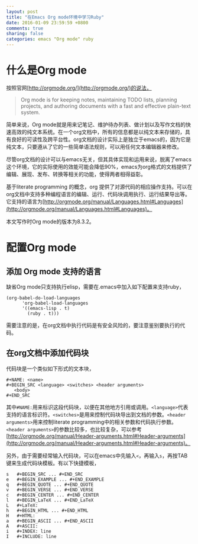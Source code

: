 ```yaml
---
layout: post
title: "在Emacs Org mode环境中学习Ruby"
date: 2016-01-09 23:59:59 +0800
comments: true
sharing: false
categories: emacs "Org mode" ruby
---
```


# 什么是Org mode

按照官网[http://orgmode.org/](http://orgmode.org/)的说法，

> Org mode is for keeping notes, maintaining TODO lists, planning projects, and authoring documents with a fast and effective plain-text system.

简单来说，Org mode就是用来记笔记、维护待办列表、做计划以及写作文档的快速高效的纯文本系统。在一个org文档中，所有的信息都是以纯文本来存储的，具有良好的可读性及跨平台性。org文档的设计实际上是独立于emacs的，因为它是纯文本，只要遵从了它的一些简单语法规则，可以用任何文本编辑器来修改。

尽管org文档的设计可以与emacs无关，但其具体实现和运用来说，脱离了emacs这个环境，它的实际使用的效能可能会降低90%，emacs为org格式的文档提供了编辑、展现、发布、转换等相关的功能，使得两者相得益彰。

基于literate programming 的概念，org 提供了对源代码的相应操作支持。可以在org文档中支持多种编程语言的编辑、运行、代码块调用执行、运行结果导出等。它支持的语言为[http://orgmode.org/manual/Languages.html#Languages](http://orgmode.org/manual/Languages.html#Languages)。

本文写作时Org mode的版本为8.3.2。

# 配置Org mode

## 添加 Org mode 支持的语言

缺省Org mode只支持执行elisp，需要在.emacs中加入如下配置来支持ruby，

    (org-babel-do-load-languages
          'org-babel-load-languages
          '((emacs-lisp . t)
            (ruby . t)))

需要注意的是，在org文档中执行代码是有安全风险的，要注意鉴别要执行的代码。

## 在org文档中添加代码块

代码块是一个类似如下形式的文本块，

    #+NAME: <name>
    #+BEGIN_SRC <language> <switches> <header arguments>
       <body>
    #+END_SRC

其中`#NAME:`用来标识这段代码块，以便在其他地方引用或调用。`<language>`代表支持的语言标识符。`<switches>`是用来控制代码块导出到文档的参数。`<header arguments>`用来控制literate programming中的相关参数和代码执行参数。`<header arguments>`的参数比较多，也比较复杂，可以参考[http://orgmode.org/manual/Header-arguments.html#Header-arguments](http://orgmode.org/manual/Header-arguments.html#Header-arguments)。

另外，由于需要经常输入代码块，可以在emacs中先输入`<`，再输入`s`，再按TAB键来生成代码块模板。有以下快捷模板，

    s	#+BEGIN_SRC ... #+END_SRC 
    e	#+BEGIN_EXAMPLE ... #+END_EXAMPLE
    q	#+BEGIN_QUOTE ... #+END_QUOTE 
    v	#+BEGIN_VERSE ... #+END_VERSE 
    c	#+BEGIN_CENTER ... #+END_CENTER 
    l	#+BEGIN_LaTeX ... #+END_LaTeX 
    L	#+LaTeX: 
    h	#+BEGIN_HTML ... #+END_HTML 
    H	#+HTML: 
    a	#+BEGIN_ASCII ... #+END_ASCII 
    A	#+ASCII: 
    i	#+INDEX: line 
    I	#+INCLUDE: line 
    

